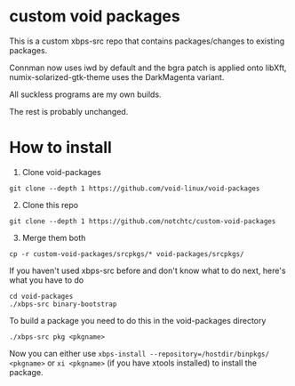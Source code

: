 # custom void packages

This is a custom xbps-src repo that contains packages/changes to existing packages.

Connman now uses iwd by default and the bgra patch is applied onto libXft, numix-solarized-gtk-theme uses the DarkMagenta variant.

All suckless programs are my own builds.

The rest is probably unchanged.

# How to install
1. Clone void-packages
```
git clone --depth 1 https://github.com/void-linux/void-packages
```

2. Clone this repo
```
git clone --depth 1 https://github.com/notchtc/custom-void-packages
```

3. Merge them both
```
cp -r custom-void-packages/srcpkgs/* void-packages/srcpkgs/
```

If you haven't used xbps-src before and don't know what to do next, here's what you have to do
```
cd void-packages
./xbps-src binary-bootstrap
```

To build a package you need to do this in the void-packages directory
```
./xbps-src pkg <pkgname>
```

Now you can either use `xbps-install --repository=/hostdir/binpkgs/ <pkgname>` or `xi <pkgname>` (if you have xtools installed) to install the package.
